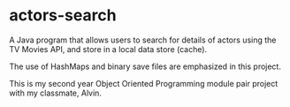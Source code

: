 # actors-search
A Java program that allows users to search for details of actors using the TV Movies API, and store in a local data store (cache).

The use of HashMaps and binary save files are emphasized in this project.

This is my second year Object Oriented Programming module pair project with my classmate, Alvin.
